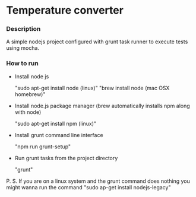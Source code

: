 # Temperature converter

### Description

A simple nodejs project configured with grunt task runner to execute tests using mocha.

### How to run

* Install node js

    "sudo apt-get install node (linux)"
    "brew install node (mac OSX homebrew)"

* Install node.js package manager (brew automatically installs npm along with node)

    "sudo apt-get install npm (linux)"

* Install grunt command line interface

    "npm run grunt-setup"

* Run grunt tasks from the project directory

    "grunt"

P. S. If you are on a linux system and the grunt command does nothing you might wanna run the command "sudo ap-get install nodejs-legacy"
